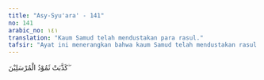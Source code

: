 ```yaml
---
title: "Asy-Syu'ara' - 141"
no: 141
arabic_no: ١٤١
translation: "Kaum Samud telah mendustakan para rasul."
tafsir: "Ayat ini menerangkan bahwa kaum Samud telah mendustakan rasul yang diutus kepada mereka, yaitu Nabi Saleh (al-A'raf/7: 73-79). Nabi Saleh termasuk salah seorang keturunan dari seorang yang bernama samud. Dengan perkataan lain bahwa Nabi Saleh dengan kaum Samud sama-sama berasal dari keturunan samud. Menurut suatu riwayat, samud adalah anak kandung 'ad, sedang menurut riwayat yang lain, samud adalah saudara sepupu dari 'ad. Sekalipun ada perbedaan demikian, namun dapat ditetapkan bahwa antara kaum Samud dengan kaum 'ad masih mempunyai hubungan yang dekat. samud adalah putra dari Aus bin Aram bin Sam bin Nuh.\n\nKaum Samud bertempat tinggal di kota hijr (Mada'in salih) sampai ke Wadil Qura, yaitu tempat yang terletak antara Hejaz dan Syam, di sebelah tenggara negeri Madyan. Peninggalan mereka sampai sekarang masih terdapat di daerah ini, yang pada umumnya dapat menunjukkan bagaimana kekuasaan mereka dahulu dan betapa kemakmuran yang telah mereka capai. Periode kehidupan mereka setelah periode kaum 'ad dan pengutusan Nabi Saleh kepada kaum Samud ini adalah sebelum pengutusan Nabi Ibrahim kepada bangsa Babilonia (lihat kosakata Samud dalam Tafsir ini)."
---
```


كَذَّبَتْ ثَمُوْدُ الْمُرْسَلِيْنَ  ۖ 

